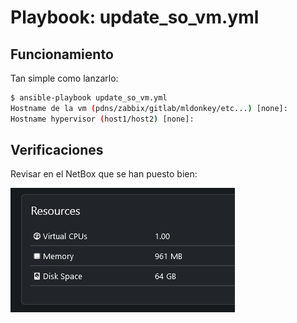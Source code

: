 # Playbook: update_so_vm.yml

## Funcionamiento

Tan simple como lanzarlo:

```bash
$ ansible-playbook update_so_vm.yml
Hostname de la vm (pdns/zabbix/gitlab/mldonkey/etc...) [none]:
Hostname hypervisor (host1/host2) [none]:
```
## Verificaciones

Revisar en el NetBox que se han puesto bien:

![Algo ha pasado con la Imagen](images/resources.png)

